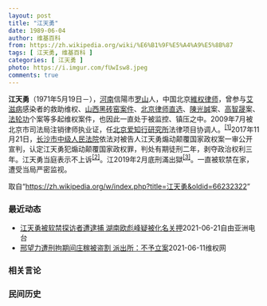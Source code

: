 ```yaml
---
layout: post
title: "江天勇"
date: 1989-06-04
author: 维基百科
from: https://zh.wikipedia.org/wiki/%E6%B1%9F%E5%A4%A9%E5%8B%87
tags: [ 江天勇, 维基百科 ]
categories: [ 江天勇 ]
photo: https://i.imgur.com/fUwIsw8.jpeg
comments: true
---
```

<div class="mw-parser-output">

<p><b>江天勇</b>（1971年5月19日<span class="useeditintro" title="Template:BLP editintro">－</span>），<a href="/wiki/%E6%B2%B3%E5%8D%97" class="mw-redirect" title="河南">河南</a>信陽市<a href="/wiki/%E7%BD%97%E5%B1%B1" class="mw-redirect mw-disambig" title="罗山">罗山</a>人，中国北京<a href="/wiki/%E7%B6%AD%E6%AC%8A%E5%BE%8B%E5%B8%AB" class="mw-redirect" title="維權律師">維权律师</a>，曾参与<a href="/wiki/%E8%89%BE%E6%BB%8B%E7%97%85" title="艾滋病">艾滋病</a>感染者的救助维权、<a href="/w/index.php?title=%E5%B1%B1%E8%A5%BF%E9%BB%91%E7%A0%96%E7%AA%91%E6%A1%88%E4%BB%B6&amp;action=edit&amp;redlink=1" class="new" title="山西黑砖窑案件（页面不存在）">山西黑砖窑案件</a>、<a href="/w/index.php?title=%E5%8C%97%E4%BA%AC%E5%BE%8B%E5%B8%88%E7%9B%B4%E9%80%89&amp;action=edit&amp;redlink=1" class="new" title="北京律师直选（页面不存在）">北京律师直选</a>、<a href="/wiki/%E9%99%B3%E5%85%89%E8%AA%A0" class="mw-redirect" title="陳光誠">陳光誠</a>案、<a href="/wiki/%E9%AB%98%E6%99%BA%E6%99%9F" title="高智晟">高智晟</a>案、<a href="/wiki/%E6%B3%95%E8%BD%AE%E5%8A%9F" title="法轮功">法轮功</a>个案等多起维权案件，也因此一直处于被监控、镇压之中。2009年7月被北京市司法局注销律师执业证，任<a href="/w/index.php?title=%E5%8C%97%E4%BA%AC%E7%88%B1%E7%9F%A5%E8%A1%8C%E7%A0%94%E7%A9%B6%E6%89%80&amp;action=edit&amp;redlink=1" class="new" title="北京爱知行研究所（页面不存在）">北京爱知行研究所</a>法律项目协调人。<sup id="cite_ref-HRLJIANG_1-0" class="reference"><a href="#cite_note-HRLJIANG-1">[1]</a></sup>2017年11月21日，<a href="/w/index.php?title=%E9%95%BF%E6%B2%99%E5%B8%82%E4%B8%AD%E7%BA%A7%E4%BA%BA%E6%B0%91%E6%B3%95%E9%99%A2&amp;action=edit&amp;redlink=1" class="new" title="长沙市中级人民法院（页面不存在）">长沙市中级人民法院</a>依法对被告人江天勇煽动颠覆国家政权案一审公开宣判，认定江天勇犯煽动颠覆国家政权罪，判处有期徒刑二年，剥夺政治权利三年。江天勇当庭表示不上诉<sup id="cite_ref-获刑_2-0" class="reference"><a href="#cite_note-获刑-2">[2]</a></sup>。江2019年2月底刑滿出獄<sup id="cite_ref-3" class="reference"><a href="#cite_note-3">[3]</a></sup>。一直被软禁在家，遭受当局严密监视。
</p>
</div><noscript><img src="//zh.wikipedia.org/wiki/Special:CentralAutoLogin/start?type=1x1" alt="" title="" width="1" height="1" style="border: none; position: absolute;"></noscript>
<div class="printfooter">取自“<a dir="ltr" href="https://zh.wikipedia.org/w/index.php?title=江天勇&amp;oldid=66232322">https://zh.wikipedia.org/w/index.php?title=江天勇&amp;oldid=66232322</a>”</div><div id="recent-news"><h3>最近动态</h3><ul><li><a href="https://nodebe4.github.io/waimei/2021-06-21/%E6%B1%9F%E5%A4%A9%E5%8B%87%E8%A2%AB%E8%BD%AF%E7%A6%81%E6%8E%A2%E8%AE%BF%E8%80%85%E9%81%AD%E9%80%AE%E6%8D%95-%E6%B9%96%E5%8D%97%E6%AC%A7%E5%BD%AA%E5%B3%B0%E7%96%91%E8%A2%AB%E5%8C%96%E5%90%8D%E5%85%B3%E6%8A%BC" title="江天勇被软禁探访者遭逮捕 湖南欧彪峰疑被化名关押—— 中国大陆维权律师江天勇刑满后一直遭到软禁，当局严防外人和他接触。两个月前到河南探望他，其后被刑事拘留的维权人士邢望力，已被当局正式逮捕。另外...">江天勇被软禁探访者遭逮捕    湖南欧彪峰疑被化名关押</a><time>2021-06-21</time><a class="tag">自由亚洲电台</a></li>
<li><a href="https://nodebe4.github.io/waimei/2021-06-11/%E9%82%A2%E6%9C%9B%E5%8A%9B%E9%81%AD%E5%88%91%E6%8B%98%E6%9C%9F%E9%97%B4%E5%BA%84%E7%A8%BC%E8%A2%AB%E7%9B%97%E5%89%B2-%E6%B4%BE%E5%87%BA%E6%89%80-%E4%B8%8D%E4%BA%88%E7%AB%8B%E6%A1%88" title="邢望力遭刑拘期间庄稼被盗割 派出所：不予立案—— （维权网信息中心报道）2021年6月11日，本网获悉：河南省信阳市维权人士邢望力因探望被非法软禁的人权律师江天勇遭到息县淮河派出所的恐吓，邢望力...">邢望力遭刑拘期间庄稼被盗割 派出所：不予立案</a><time>2021-06-11</time><a class="tag">维权网</a></li>
</ul></div><div id="open-opinion"><h3>相关言论</h3><ul></ul></div><div id="mjls-record"><h3>民间历史</h3><ul></ul></div>
